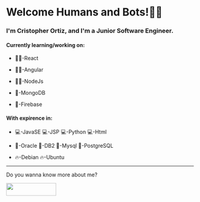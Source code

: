 # Welcome Humans and Bots!🙋‍♂️

### I'm Cristopher Ortiz, and I'm a Junior Software Engineer.

#### Currently learning/working on:

   * 👨‍💻-React
   
   * 👨‍💻-Angular
   
   * 👨‍💻-NodeJs
   
   * 💾-MongoDB
   
   * 💾-Firebase

#### With expirence in:

   * 💻-JavaSE   💻-JSP   💻-Python   💻-Html

   * 💾-Oracle   💾-DB2   💾-Mysql   💾-PostgreSQL

   * 🔥-Debian   🔥-Ubuntu
---
<div>
  <p>Do you wanna know more about me?</p>
  <a href="https://www.linkedin.com/in/crisdev/> target="_blank">
       <img    
    src="https://upload.wikimedia.org/wikipedia/commons/thumb/8/80/LinkedIn_Logo_2013.svg/268px-LinkedIn_Logo_2013.svg.png"
    height="34"
    width="134"
  />                                                           
  </a>
</div>

